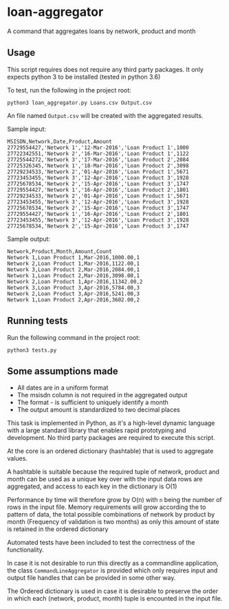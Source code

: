 # loan-aggregator

A command that aggregates loans by network, product and month

## Usage

This script requires does not require any third party packages. It only
expects python 3 to be installed (tested in python 3.6)

To test, run the following in the project root:

`python3 loan_aggregator.py Loans.csv Output.csv`

An file named `Output.csv` will be created with the aggregated results.

Sample input:

```
MSISDN,Network,Date,Product,Amount
27729554427,'Network 1','12-Mar-2016','Loan Product 1',1000
27722342551,'Network 2','16-Mar-2016','Loan Product 1',1122
27725544272,'Network 3','17-Mar-2016','Loan Product 2',2084
27725326345,'Network 1','18-Mar-2016','Loan Product 2',3098
27729234533,'Network 2','01-Apr-2016','Loan Product 1',5671
27723453455,'Network 3','12-Apr-2016','Loan Product 3',1928
27725678534,'Network 2','15-Apr-2016','Loan Product 3',1747
27729554427,'Network 1','16-Apr-2016','Loan Product 2',1801
27729234533,'Network 2','01-Apr-2016','Loan Product 1',5671
27723453455,'Network 3','12-Apr-2016','Loan Product 3',1928
27725678534,'Network 2','15-Apr-2016','Loan Product 3',1747
27729554427,'Network 1','16-Apr-2016','Loan Product 2',1801
27723453455,'Network 3','12-Apr-2016','Loan Product 3',1928
27725678534,'Network 2','15-Apr-2016','Loan Product 3',1747
```

Sample output:

```
Network,Product,Month,Amount,Count
Network 1,Loan Product 1,Mar-2016,1000.00,1
Network 2,Loan Product 1,Mar-2016,1122.00,1
Network 3,Loan Product 2,Mar-2016,2084.00,1
Network 1,Loan Product 2,Mar-2016,3098.00,1
Network 2,Loan Product 1,Apr-2016,11342.00,2
Network 3,Loan Product 3,Apr-2016,5784.00,3
Network 2,Loan Product 3,Apr-2016,5241.00,3
Network 1,Loan Product 2,Apr-2016,3602.00,2
```

## Running tests

Run the following command in the project root:

`python3 tests.py`


## Some assumptions made

- All dates are in a uniform format
- The msisdn column is not required in the aggregated output
- The format <month>-<year> is sufficient to uniquely identify a month
- The output amount is standardized to two decimal places

This task is implemented in Python, as it's a high-level dynamic language with
a large standard library that enables rapid prototyping and development.
No third party packages are required to execute this script.

At the core is an ordered dictionary (hashtable) that is used to aggregate
values. 

A hashtable is suitable because the required tuple of network, product and
month can be used as a unique key over with the input data rows are aggregated,
and access to each key in the dictionary is O(1)

Performance by time will therefore grow by O(n) with `n` being the number of rows
in the input file. Memory requirements will grow according the to pattern of
data, the total possible combinations of network by product by month
(Frequency of validation is two months) as only this amount of state
is retained in the ordered dictionary

Automated tests have been included to test the correctness of the functionality.

In case it is not desirable to run this directly as a commandline application,
the class `CommandLineAggregator` is provided which only requires input and
output file handles that can be provided in some other way.

The Ordered dictionary is used in case it is desirable to preserve the
order in which each (network, product, month) tuple is encounted in the
input file.
